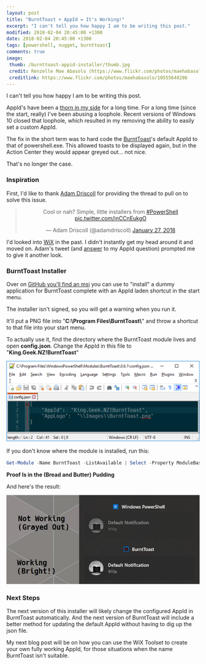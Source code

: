 ```yaml
---
layout: post
title: "BurntToast + AppId = It's Working!"
excerpt: "I can't tell you how happy I am to be writing this post."
modified: 2018-02-04 20:45:00 +1300
date: 2018-02-04 20:45:00 +1300
tags: [powershell, nugget, burnttoast]
comments: true
image:
 thumb: /burnttoast-appid-installer/thumb.jpg
 credit: Renzelle Mae Abasolo (https://www.flickr.com/photos/maehabasolo/)
 creditlink: https://www.flickr.com/photos/maehabasolo/10555648286
---
```


I can't tell you how happy I am to be writing this post.

AppId's have been a [thorn in my
side](https://king.geek.nz/2017/10/09/burnttoast-no-appid/) for a long time. For
a long time (since the start, really) I've been abusing a loophole. Recent
versions of Windows 10 closed that loophole, which resulted in my removing the
ability to easily set a custom AppId.

The fix in the short term was to hard code the
[BurntToast](https://www.powershellgallery.com/packages/BurntToast)'s default
AppId to that of powershell.exe. This allowed toasts to be displayed again, but
in the Action Center they would appear greyed out… not nice.

That's no longer the case.

### Inspiration

First, I'd like to thank [Adam Driscoll](https://twitter.com/adamdriscoll) for
providing the thread to pull on to solve this issue.

<center><blockquote class="twitter-tweet" data-lang="en"><p lang="en" dir="ltr">Cool or nah? Simple, little installers from <a href="https://twitter.com/hashtag/PowerShell?src=hash&amp;ref_src=twsrc%5Etfw">#PowerShell</a> <a href="https://t.co/inCCnEukgO">pic.twitter.com/inCCnEukgO</a></p>&mdash; Adam Driscoll (@adamdriscoll) <a href="https://twitter.com/adamdriscoll/status/957059357694414848?ref_src=twsrc%5Etfw">January 27, 2018</a></blockquote>
<script async src="https://platform.twitter.com/widgets.js" charset="utf-8"></script></center>

I'd looked into [WiX](http://wixtoolset.org/) in the past. I didn't instantly
get my head around it and moved on. Adam's tweet (and
[answer](https://twitter.com/adamdriscoll/status/957251989259374592) to my AppId
question) prompted me to give it another look.

### BurntToast Installer

Over on [GitHub you'll find an
msi](https://github.com/Windos/BurntToast/releases/tag/v0.0.1) you can use to
"install" a dummy application for BurntToast complete with an AppId laden
shortcut in the start menu.

The installer isn't signed, so you will get a warning when you run it.

It'll put a PNG file into "**C:\\Program Files\\BurntToast\\**" and throw a
shortcut to that file into your start menu.

To actually use it, find the directory where the BurntToast module lives and
open **config.json**. Change the AppId in this file to
"**King.Geek.NZ!BurntToast**"

![Changing config.json](/images/burnttoast-appid-installer/config.png)

If you don't know where the module is installed, run this:

```powershell
Get-Module -Name BurntToast -ListAvailable | Select -Property ModuleBase
```

**Proof Is in the (Bread and Butter) Pudding**

And here's the result:

![Toast Proof](/images/burnttoast-appid-installer/proof.jpg)

### Next Steps

The next version of this installer will likely change the configured AppId in
BurntToast automatically. And the next version of BurntToast will include a
better method for updating the default AppId without having to dig up the json
file.

My next blog post will be on how you can use the WiX Toolset to create your own
fully working AppId, for those situations when the name BurntToast isn't
suitable.
